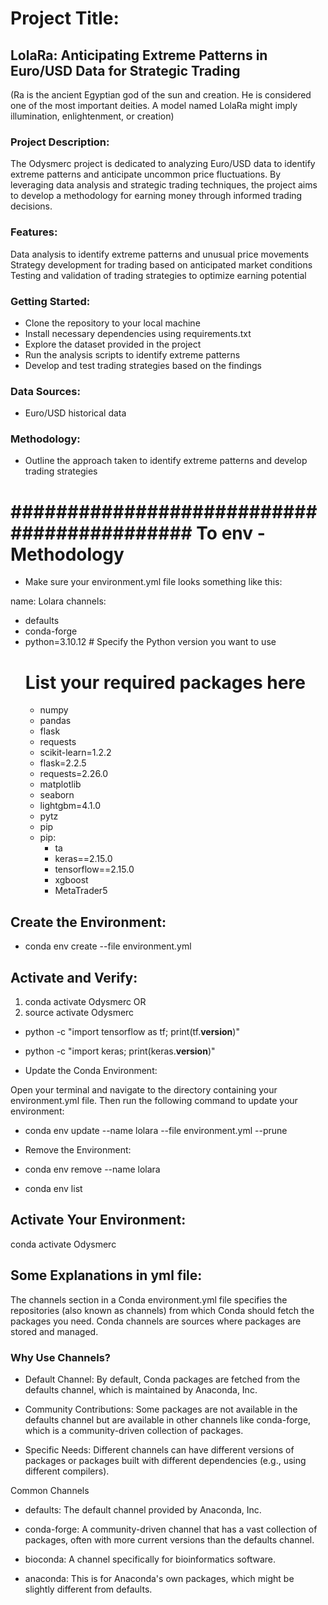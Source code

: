 # Project Title:

## LolaRa: Anticipating Extreme Patterns in Euro/USD Data for Strategic Trading
(Ra is the ancient Egyptian god of the sun and creation. He is considered one of the most important deities. A model named LolaRa might imply illumination, 
enlightenment, or creation)

### Project Description:
The Odysmerc project is dedicated to analyzing Euro/USD data to identify extreme patterns and anticipate uncommon price fluctuations. By leveraging data analysis and strategic trading techniques, the project aims to develop a methodology for earning money through informed trading decisions.

### Features:

Data analysis to identify extreme patterns and unusual price movements
Strategy development for trading based on anticipated market conditions
Testing and validation of trading strategies to optimize earning potential


### Getting Started:
- Clone the repository to your local machine
- Install necessary dependencies using requirements.txt
- Explore the dataset provided in the project
- Run the analysis scripts to identify extreme patterns
- Develop and test trading strategies based on the findings

### Data Sources:

- Euro/USD historical data 

### Methodology:
- Outline the approach taken to identify extreme patterns and develop trading strategies

# ########################################### To env - Methodology ################################################################
- Make sure your environment.yml file looks something like this:

name: Lolara
channels:
  - defaults
  - conda-forge
- python=3.10.12  # Specify the Python version you want to use
  # List your required packages here
  - numpy
  - pandas
  - flask
  - requests
  - scikit-learn=1.2.2
  - flask=2.2.5
  - requests=2.26.0
  - matplotlib
  - seaborn
  - lightgbm=4.1.0
  - pytz
  - pip
  - pip:
    - ta
    - keras==2.15.0
    - tensorflow==2.15.0  
    - xgboost
    - MetaTrader5


## Create the Environment:
- conda env create --file environment.yml

## Activate and Verify:
1. conda activate Odysmerc 
OR
2. source activate Odysmerc

- python -c "import tensorflow as tf; print(tf.__version__)"
- python -c "import keras; print(keras.__version__)"





- Update the Conda Environment:

Open your terminal and navigate to the directory containing your environment.yml file. Then run the following command to update your environment:

- conda env update --name lolara --file environment.yml --prune

- Remove the Environment:
- conda env remove --name lolara
- conda env list


## Activate Your Environment:

conda activate Odysmerc

## Some Explanations in yml file:

The channels section in a Conda environment.yml file specifies the repositories (also known as channels) from which Conda should fetch the packages you need. Conda channels are sources where packages are stored and managed.

### Why Use Channels?

- Default Channel: By default, Conda packages are fetched from the defaults channel, which is maintained by Anaconda, Inc.

- Community Contributions: Some packages are not available in the defaults channel but are available in other channels like conda-forge, which is a community-driven collection of packages.

- Specific Needs: Different channels can have different versions of packages or packages built with different dependencies (e.g., using different compilers).

Common Channels

- defaults: The default channel provided by Anaconda, Inc.

- conda-forge: A community-driven channel that has a vast collection of packages, often with more current versions than the defaults channel.

- bioconda: A channel specifically for bioinformatics software.

- anaconda: This is for Anaconda's own packages, which might be slightly different from defaults.



